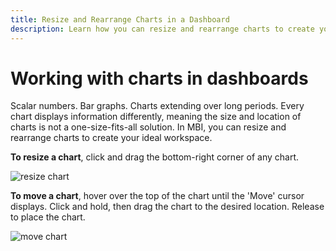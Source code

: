```yaml
---
title: Resize and Rearrange Charts in a Dashboard
description: Learn how you can resize and rearrange charts to create your ideal workspace.
---
```

# Working with charts in dashboards

Scalar numbers. Bar graphs. Charts extending over long periods. Every chart displays information differently, meaning the size and location of charts is not a one-size-fits-all solution. In MBI, you can resize and rearrange charts to create your ideal workspace.

**To resize a chart**, click and drag the bottom-right corner of any chart.

![resize chart](../../mbi/assets//Resize_Chart_in_Dashboard.gif)

**To move a chart**, hover over the top of the chart until the 'Move' cursor displays. Click and hold, then drag the chart to the desired location. Release to place the chart.

![move chart](../../mbi/assets//Move_Chart_in_Dashboard.gif)
